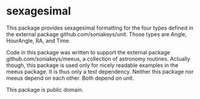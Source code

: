 # sexagesimal

This package provides sexagesimal formatting for the four types defined in the
external package github.com/soniakeys/unit.  Those types are Angle, HourAngle,
RA, and Time.

Code in this package was written to support the external package
github.com/soniakeys/meeus, a collection of astronomy routines.  Actually
though, this package is used only for nicely readable examples in the meeus
package.  It is thus only a test dependency.  Neither this package nor
meeus depend on each other.  Both depend on unit.

This package is public domain.

